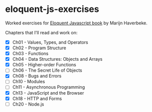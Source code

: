 # eloquent-js-exercises

Worked exercises for [Eloquent Javascript book](https://eloquentjavascript.net/) by Marijn Haverbeke.

Chapters that I'll read and work on:

-   [x] Ch01 - Values, Types, and Operators
-   [x] Ch02 - Program Structure
-   [x] Ch03 - Functions
-   [x] Ch04 - Data Structures: Objects and Arrays
-   [x] Ch05 - Higher-order Functions
-   [ ] Ch06 - The Secret Life of Objects
-   [x] Ch08 - Bugs and Errors
-   [ ] Ch10 - Modules
-   [ ] Ch11 - Asynchronous Programming
-   [x] Ch13 - JavaScript and the Browser
-   [x] Ch18 - HTTP and Forms
-   [ ] Ch20 - Node.js